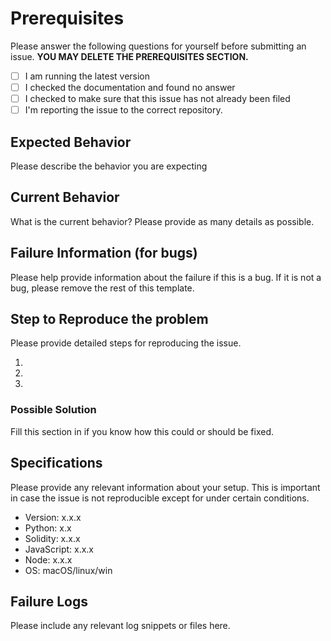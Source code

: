 # Prerequisites

Please answer the following questions for yourself before submitting an issue. **YOU MAY DELETE THE PREREQUISITES SECTION.**

- [ ] I am running the latest version
- [ ] I checked the documentation and found no answer
- [ ] I checked to make sure that this issue has not already been filed
- [ ] I'm reporting the issue to the correct repository.

## Expected Behavior

Please describe the behavior you are expecting

## Current Behavior

What is the current behavior? Please provide as many details as possible.

## Failure Information (for bugs)

Please help provide information about the failure if this is a bug. If it is not a bug, please remove the rest of this template.

## Step to Reproduce the problem

Please provide detailed steps for reproducing the issue.

1.
2.
3.

### Possible Solution

Fill this section in if you know how this could or should be fixed.

## Specifications

Please provide any relevant information about your setup. This is important in case the issue is not reproducible except for under certain conditions.

- Version: x.x.x
- Python: x.x
- Solidity: x.x.x
- JavaScript: x.x.x
- Node: x.x.x
- OS: macOS/linux/win

## Failure Logs

Please include any relevant log snippets or files here.
